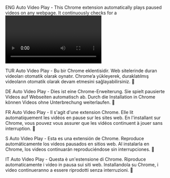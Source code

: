 ENG
Auto Video Play - This Chrome extension automatically plays paused videos on any webpage. 
It continuously checks for a <video> element and ensures it remains playing, making it ideal for uninterrupted video playback. 

TUR
Auto Video Play - Bu bir Chrome eklentisidir. Web sitelerinde duran videoları otomatik olarak oynatır. 
Chrome’a yükleyerek, duraklatılmış videoların otomatik olarak devam etmesini sağlayabilirsiniz. 🚀

DE
Auto Video Play - Dies ist eine Chrome-Erweiterung. 
Sie spielt pausierte Videos auf Webseiten automatisch ab. Durch die Installation in Chrome können Videos ohne Unterbrechung weiterlaufen. 🚀

FR
Auto Video Play - Il s'agit d'une extension Chrome. Elle lit automatiquement les vidéos en pause sur les sites web. 
En l'installant sur Chrome, vous pouvez vous assurer que les vidéos continuent à jouer sans interruption. 🚀

S
Auto Video Play - Esta es una extensión de Chrome. Reproduce automáticamente los videos pausados en sitios web. 
Al instalarla en Chrome, los videos continuarán reproduciéndose sin interrupciones. 🚀

IT
Auto Video Play - Questa è un'estensione di Chrome. Riproduce automaticamente i video in pausa sui siti web. 
Installandola su Chrome, i video continueranno a essere riprodotti senza interruzioni. 🚀
